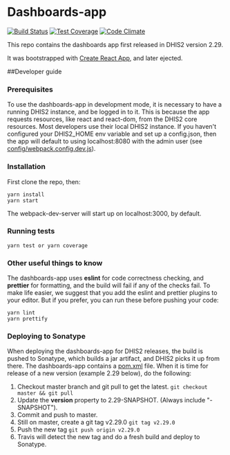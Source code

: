 # Dashboards-app


[![Build Status](https://travis-ci.org/dhis2/dashboards-app.svg)](https://travis-ci.org/dhis2/dashboards-app)
[![Test Coverage](https://codeclimate.com/github/dhis2/dashboards-app/badges/coverage.svg)](https://codeclimate.com/github/dhis2/dashboards-app/coverage)
[![Code Climate](https://codeclimate.com/github/dhis2/dashboards-app/badges/gpa.svg)](https://codeclimate.com/github/dhis2/dashboards-app)

This repo contains the dashboards app first released in DHIS2 version 2.29.

It was bootstrapped with [Create React App](https://github.com/facebookincubator/create-react-app), and later ejected.

##Developer guide

### Prerequisites
To use the dashboards-app in development mode, it is necessary to have a running DHIS2 instance, and be logged in to it. This is because the app requests resources, like react and react-dom, from the DHIS2 core resources. Most developers use their local DHIS2 instance. If you haven't configured your DHIS2_HOME env variable and set up a config.json, then the app will default to using localhost:8080 with the admin user (see
[config/webpack.config.dev.js](config/webpack.config.dev.js#L35)).

### Installation
First clone the repo, then:

```
yarn install
yarn start
```

The webpack-dev-server will start up on localhost:3000, by default.

### Running tests

 ```yarn test or yarn coverage```


### Other useful things to know
The dashboards-app uses __eslint__ for code correctness checking, and __prettier__ for formatting, and the build will fail if any of the checks fail. To make life easier, we suggest that you add the eslint and prettier plugins to your editor. But if you prefer, you can run these before pushing your code:

```
yarn lint
yarn prettify
```
### Deploying to Sonatype

When deploying the dashboards-app for DHIS2 releases, the build is pushed to Sonatype, which builds a jar artifact, and DHIS2 picks it up from there. The dashboards-app contains a [pom.xml](pom.xml) file. When it is time for release of a new version (example 2.29 below), do the following:

1. Checkout master branch and git pull to get the latest. ```git checkout master && git pull```
2. Update the __version__ property to 2.29-SNAPSHOT. (Always include "-SNAPSHOT").
3. Commit and push to master.
4. Still on master, create a git tag v2.29.0 ```git tag v2.29.0```
5. Push the new tag ```git push origin v2.29.0```
6. Travis will detect the new tag and do a fresh build and deploy to Sonatype.

